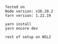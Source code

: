 ````
Tested on
Node version: v16.20.2
Yarn version: 1.22.19
````

````
yarn install
yarn encore dev
````

````
rest of setup on WSL2
````